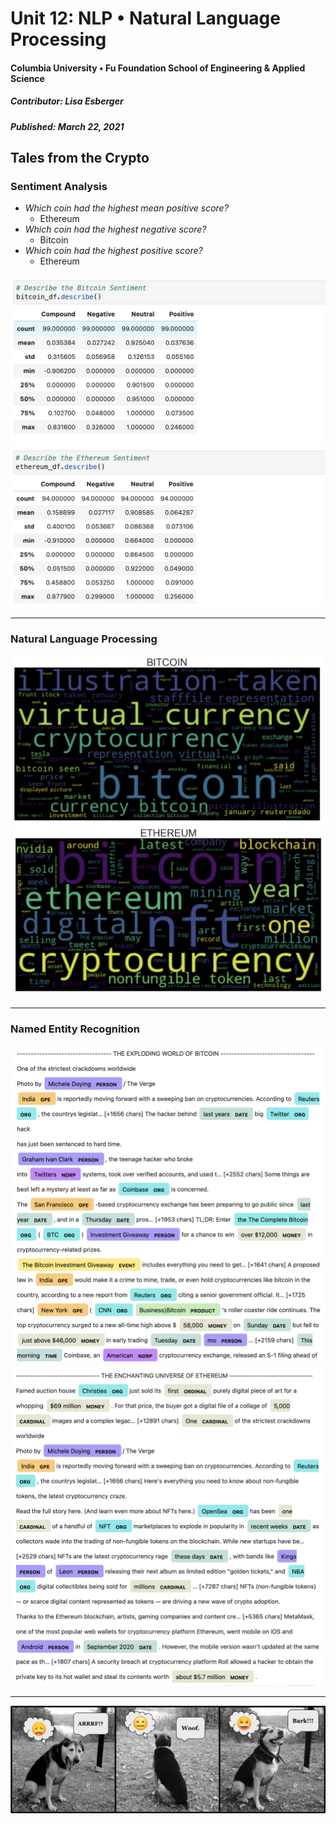 # Unit 12:  NLP • Natural Language Processing
#### Columbia University • Fu Foundation School of Engineering & Applied Science
##### Contributor:  Lisa Esberger
##### Published:  March 22, 2021

## Tales from the Crypto

### Sentiment Analysis
* *Which coin had the highest mean positive score?*
    * Ethereum
* *Which coin had the highest negative score?*
    * Bitcoin
* *Which coin had the highest positive score?*
    * Ethereum

![Sentiment-BTC](https://github.com/1monalisa1/12-NLP/blob/e82196afb635daa950c8f7207248fd1d50ec5f37/Images/12-Sentiment-BTC.png)
![Sentiment-ETH](https://github.com/1monalisa1/12-NLP/blob/e82196afb635daa950c8f7207248fd1d50ec5f37/Images/12-Sentiment-ETH.png)

--------------------------------------
### Natural Language Processing
![Cloud-BTC](https://github.com/1monalisa1/12-NLP/blob/8751385479e4f3dd38f80e6296239484c381511f/Images/12-Cloud-BTC.png)
![Cloud-ETH](https://github.com/1monalisa1/12-NLP/blob/8751385479e4f3dd38f80e6296239484c381511f/Images/12-Cloud-ETH.png)


--------------------------------------
### Named Entity Recognition
![NER-BTC](https://github.com/1monalisa1/12-NLP/blob/8751385479e4f3dd38f80e6296239484c381511f/Images/12-NER-BTC.png)
![NER-ETH](https://github.com/1monalisa1/12-NLP/blob/8751385479e4f3dd38f80e6296239484c381511f/Images/12-NER-ETH.png)

--------------------------------------

![12-Mona-Sentiment](https://github.com/1monalisa1/12-NLP/blob/6e0c7d7118d398ea59d7ff07939c1c255f15ef0c/Images/12-Mona-Sentiment.png)
